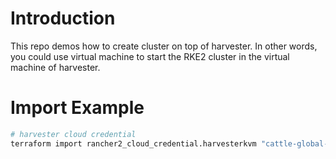 # Introduction

This repo demos how to create cluster on top of harvester. In other words, you could use virtual machine to start the RKE2 cluster in the virtual machine of harvester.

# Import Example


```sh
# harvester cloud credential
terraform import rancher2_cloud_credential.harvesterkvm "cattle-global-data:cc-xxxxx.harvester
```